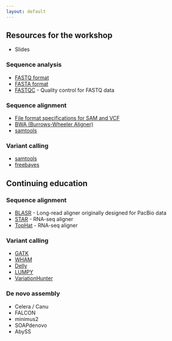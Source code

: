 ```yaml
---
layout: default
---
```


## Resources for the workshop

  * Slides

### Sequence analysis

  * [FASTQ format](https://en.wikipedia.org/wiki/FASTQ_format)
  * [FASTA format](https://en.wikipedia.org/wiki/FASTA_format)
  * [FASTQC](http://www.bioinformatics.babraham.ac.uk/projects/fastqc/) - Quality control for FASTQ data

### Sequence alignment

  * [File format specifications for SAM and VCF](http://samtools.github.io/hts-specs/)
  * [BWA (Burrows-Wheeler Aligner)](http://bio-bwa.sourceforge.net/)
  * [samtools](http://www.htslib.org/)

### Variant calling

  * [samtools](http://www.htslib.org/workflow/#mapping_to_variant)
  * [freebayes](https://github.com/ekg/freebayes)

## Continuing education

### Sequence alignment

  * [BLASR](https://github.com/PacificBiosciences/blasr) - Long-read aligner originally designed for PacBio data
  * [STAR](https://github.com/alexdobin/STAR) - RNA-seq aligner
  * [TopHat](https://ccb.jhu.edu/software/tophat/index.shtml) - RNA-seq aligner

### Variant calling

  * [GATK](https://www.broadinstitute.org/gatk/)
  * [WHAM](http://zeeev.github.io/wham/)
  * [Delly](https://github.com/tobiasrausch/delly)
  * [LUMPY](https://github.com/arq5x/lumpy-sv)
  * [VariationHunter](http://variationhunter.sourceforge.net/Home)

### De novo assembly

  * Celera / Canu
  * FALCON
  * minimus2
  * SOAPdenovo
  * AbySS
